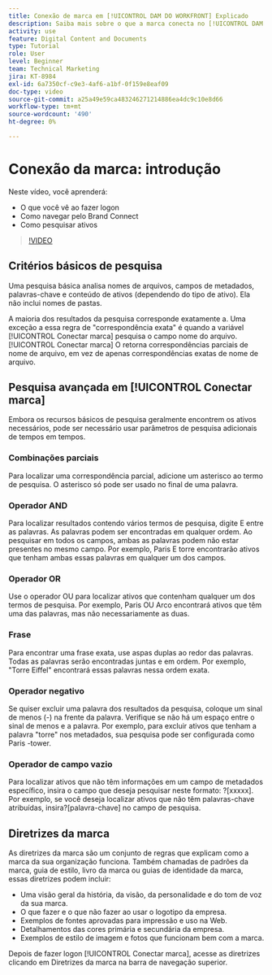 ```yaml
---
title: Conexão de marca em [!UICONTROL DAM DO WORKFRONT] Explicado
description: Saiba mais sobre o que a marca conecta no [!UICONTROL DAM DO WORKFRONT] é e como navegá-lo.
activity: use
feature: Digital Content and Documents
type: Tutorial
role: User
level: Beginner
team: Technical Marketing
jira: KT-8984
exl-id: 6a7350cf-c9e3-4af6-a1bf-0f159e8eaf09
doc-type: video
source-git-commit: a25a49e59ca483246271214886ea4dc9c10e8d66
workflow-type: tm+mt
source-wordcount: '490'
ht-degree: 0%

---
```


# Conexão da marca: introdução

Neste vídeo, você aprenderá:

* O que você vê ao fazer logon
* Como navegar pelo Brand Connect
* Como pesquisar ativos

>[!VIDEO](https://video.tv.adobe.com/v/335246/?quality=12&learn=on)

## Critérios básicos de pesquisa

Uma pesquisa básica analisa nomes de arquivos, campos de metadados, palavras-chave e conteúdo de ativos (dependendo do tipo de ativo). Ela não inclui nomes de pastas.

A maioria dos resultados da pesquisa corresponde exatamente a. Uma exceção a essa regra de &quot;correspondência exata&quot; é quando a variável [!UICONTROL Conectar marca] pesquisa o campo nome do arquivo. [!UICONTROL Conectar marca] O retorna correspondências parciais de nome de arquivo, em vez de apenas correspondências exatas de nome de arquivo.

## Pesquisa avançada em [!UICONTROL Conectar marca]

Embora os recursos básicos de pesquisa geralmente encontrem os ativos necessários, pode ser necessário usar parâmetros de pesquisa adicionais de tempos em tempos.

### Combinações parciais

Para localizar uma correspondência parcial, adicione um asterisco ao termo de pesquisa. O asterisco só pode ser usado no final de uma palavra.

### Operador AND

Para localizar resultados contendo vários termos de pesquisa, digite E entre as palavras. As palavras podem ser encontradas em qualquer ordem. Ao pesquisar em todos os campos, ambas as palavras podem não estar presentes no mesmo campo. Por exemplo, Paris E torre encontrarão ativos que tenham ambas essas palavras em qualquer um dos campos.

### Operador OR

Use o operador OU para localizar ativos que contenham qualquer um dos termos de pesquisa. Por exemplo, Paris OU Arco encontrará ativos que têm uma das palavras, mas não necessariamente as duas.

### Frase

Para encontrar uma frase exata, use aspas duplas ao redor das palavras. Todas as palavras serão encontradas juntas e em ordem. Por exemplo, &quot;Torre Eiffel&quot; encontrará essas palavras nessa ordem exata.

### Operador negativo

Se quiser excluir uma palavra dos resultados da pesquisa, coloque um sinal de menos (-) na frente da palavra. Verifique se não há um espaço entre o sinal de menos e a palavra. Por exemplo, para excluir ativos que tenham a palavra &quot;torre&quot; nos metadados, sua pesquisa pode ser configurada como Paris -tower.

### Operador de campo vazio

Para localizar ativos que não têm informações em um campo de metadados específico, insira o campo que deseja pesquisar neste formato: ?[xxxxx]. Por exemplo, se você deseja localizar ativos que não têm palavras-chave atribuídas, insira?[palavra-chave] no campo de pesquisa.

## Diretrizes da marca

As diretrizes da marca são um conjunto de regras que explicam como a marca da sua organização funciona. Também chamadas de padrões da marca, guia de estilo, livro da marca ou guias de identidade da marca, essas diretrizes podem incluir:

* Uma visão geral da história, da visão, da personalidade e do tom de voz da sua marca.
* O que fazer e o que não fazer ao usar o logotipo da empresa.
* Exemplos de fontes aprovadas para impressão e uso na Web.
* Detalhamentos das cores primária e secundária da empresa.
* Exemplos de estilo de imagem e fotos que funcionam bem com a marca.

Depois de fazer logon [!UICONTROL Conectar marca], acesse as diretrizes clicando em Diretrizes da marca na barra de navegação superior.
